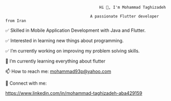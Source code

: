

<!--
**Mohammad-Taghizadeh/Mohammad-Taghizadeh** is a ✨ _special_ ✨ repository because its `README.md` (this file) appears on your GitHub profile.

Here are some ideas to get you started:

- 🔭 I’m currently working on ...
- 🌱 I’m currently learning ...
- 👯 I’m looking to collaborate on ...
- 🤔 I’m looking for help with ...
- 💬 Ask me about ...
- 📫 How to reach me: ...
- 😄 Pronouns: ...
- ⚡ Fun fact: ...
-->
                                             Hi 👋, I'm Mohammad Taghizadeh

                                         A passionate Flutter developer from Iran
                                                 
:white_check_mark: Skilled in Mobile Application Development with Java and Flutter.

:white_check_mark: Interested in learning new things about programming.

:white_check_mark: I’m currently working on improving my problem solving skills.

🌱 I’m currently learning everything about flutter

📫 How to reach me: mohammad93p@yahoo.com


:link: Connect with me:

https://www.linkedin.com/in/mohammad-taghizadeh-aba429159
